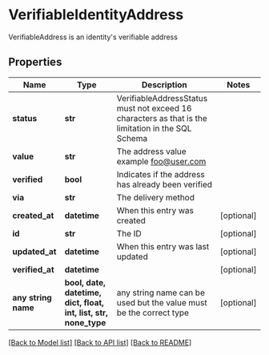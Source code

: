 # VerifiableIdentityAddress

VerifiableAddress is an identity's verifiable address

## Properties
Name | Type | Description | Notes
------------ | ------------- | ------------- | -------------
**status** | **str** | VerifiableAddressStatus must not exceed 16 characters as that is the limitation in the SQL Schema | 
**value** | **str** | The address value  example foo@user.com | 
**verified** | **bool** | Indicates if the address has already been verified | 
**via** | **str** | The delivery method | 
**created_at** | **datetime** | When this entry was created | [optional] 
**id** | **str** | The ID | [optional] 
**updated_at** | **datetime** | When this entry was last updated | [optional] 
**verified_at** | **datetime** |  | [optional] 
**any string name** | **bool, date, datetime, dict, float, int, list, str, none_type** | any string name can be used but the value must be the correct type | [optional]

[[Back to Model list]](../README.md#documentation-for-models) [[Back to API list]](../README.md#documentation-for-api-endpoints) [[Back to README]](../README.md)


